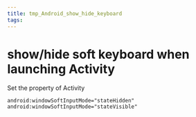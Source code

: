 ```yaml
---
title: tmp_Android_show_hide_keyboard
tags:
---
```

show/hide soft keyboard when launching Activity
===

Set the property of Activity
```
android:windowSoftInputMode="stateHidden"
android:windowSoftInputMode="stateVisible"
```